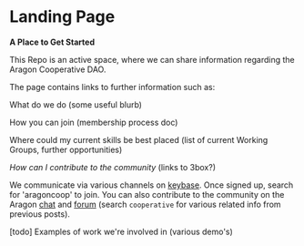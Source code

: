 # Landing Page
**A Place to Get Started**

This Repo is an active space, where we can share information regarding the Aragon Cooperative DAO.

The page contains links to further information such as:

What do we do (some useful blurb)

How you can join (membership process doc)

Where could my current skills be best placed (list of current Working Groups, further opportunities)

*How can I contribute to the community* (links to 3box?)

We communicate via various channels on [keybase](https://keybase.io/). Once signed up, search for 'aragoncoop' to join.
You can also contribute to the community on the Aragon [chat](https://aragon.chat/) and [forum](https://forum.aragon.org) (search `cooperative` for various related info from previous posts).

[todo]
Examples of work we're involved in (various demo's)
